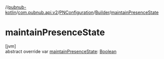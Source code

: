 //[pubnub-kotlin](../../../../index.md)/[com.pubnub.api.v2](../../index.md)/[PNConfiguration](../index.md)/[Builder](index.md)/[maintainPresenceState](maintain-presence-state.md)

# maintainPresenceState

[jvm]\
abstract override var [maintainPresenceState](maintain-presence-state.md): [Boolean](https://kotlinlang.org/api/latest/jvm/stdlib/kotlin/-boolean/index.html)
